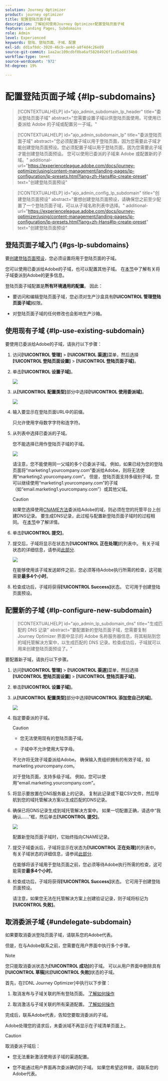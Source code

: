 ```yaml
---
solution: Journey Optimizer
product: journey optimizer
title: 配置登陆页面子域
description: 了解如何使用Journey Optimizer配置登陆页面子域
feature: Landing Pages, Subdomains
role: Admin
level: Experienced
keywords: 登陆、登陆页面、子域、配置
exl-id: dd1af8dc-3920-46cb-ae4d-a8f4d4c26e89
source-git-commit: 1aa2ac109cdbf0ba6af58204926f1cd5add334b0
workflow-type: tm+mt
source-wordcount: '972'
ht-degree: 19%

---
```


# 配置登陆页面子域 {#lp-subdomains}

>[!CONTEXTUALHELP]
>id="ajo_admin_subdomain_lp_header"
>title="委派登陆页面子域"
>abstract="您需要设置子域以供登陆页面使用。可使用已委派给 Adobe 的子域或配置另一子域。"

>[!CONTEXTUALHELP]
>id="ajo_admin_subdomain_lp"
>title="委派登陆页面子域"
>abstract="您必须配置子域以用于登陆页面，因为您需要此子域才能创建登陆页面预设。您必须配置子域以用于登陆页面，因为您需要此子域才能创建登陆页面预设。 您可以使用已委派的子域来 Adobe 或配置新的子域。"
>additional-url="https://experienceleague.adobe.com/docs/journey-optimizer/using/content-management/landing-pages/lp-configuration/lp-presets.html?lang=zh-Hans#lp-create-preset" text="创建登陆页面预设"

>[!CONTEXTUALHELP]
>id="ajo_admin_config_lp_subdomain"
>title="创建登陆页面预设"
>abstract="要想创建登陆页面预设，请确保您之前至少配置了一个登陆页面子域，可以从子域名称列表中选择。"
>additional-url="https://experienceleague.adobe.com/docs/journey-optimizer/using/content-management/landing-pages/lp-configuration/lp-presets.html?lang=zh-Hans#lp-create-preset" text="创建登陆页面预设"

## 登陆页面子域入门 {#gs-lp-subdomains}

要[创建登陆页面预设](lp-presets.md)，您必须设置将用于登陆页面的子域。

您可以使用已委派给Adobe的子域，也可以配置其他子域。 在[本节](../configuration/delegate-subdomain.md)中了解有关将子域委派到Adobe的更多信息。

登陆页面子域配置是&#x200B;**所有环境通用的配置**。 因此：

* 要访问和编辑登陆页面子域，您必须对生产沙盒具有&#x200B;**[!UICONTROL 管理登陆页面子域]**&#x200B;权限。

* 对登陆页面子域的任何修改也会影响生产沙箱。

## 使用现有子域 {#lp-use-existing-subdomain}

要使用已委派给Adobe的子域，请执行以下步骤：

1. 访问&#x200B;**[!UICONTROL 管理]** > **[!UICONTROL 渠道]**&#x200B;菜单，然后选择&#x200B;**[!UICONTROL 登陆页面设置]** > **[!UICONTROL 登陆页面子域]**。

1. 单击&#x200B;**[!UICONTROL 设置子域]**。

   ![](assets/lp_set-up-subdomain.png)

1. 从&#x200B;**[!UICONTROL 配置类型]**&#x200B;部分中选择&#x200B;**[!UICONTROL 使用委派域]**。

   ![](assets/lp_use-delegated-subdomain.png)

1. 输入要显示在登陆页面URL中的前缀。

   只允许使用字母数字字符和连字符。

1. 从列表中选择已委派的子域。

   您不能选择已用作登陆页子域的子域。

   <!--Capital letters are not allowed in subdomains. TBC by PM-->

   ![](assets/lp_prefix-and-subdomain.png)

   请注意，您不能使用同一父域的多个已委派子域。 例如，如果已经为您的登陆页面将“marketing1.yourcompany.com”委派给Adobe，则将无法使用“marketing2.yourcompany.com”。 但是，登陆页面支持多级别子域，您可以继续使用“marketing1.yourcompany.com”的子域（如“email.marketing1.yourcompany.com”）或其他父域。

   >[!CAUTION]
   >
   >如果您选择使用[CNAME方法](../configuration/delegate-subdomain.md#cname-subdomain-delegation)委派给Adobe的域，则必须在您的托管平台上创建DNS记录。 要生成DNS记录，此过程与配置新登陆页面子域时的过程相同。 在[本节](#lp-configure-new-subdomain)中了解详情。

1. 单击&#x200B;**[!UICONTROL 提交]**。

1. 提交后，子域将显示在状态为&#x200B;**[!UICONTROL 正在处理]**&#x200B;的列表中。 有关子域状态的详细信息，请参阅[此部分](../configuration/about-subdomain-delegation.md#access-delegated-subdomains).<!--Same statuses?-->

   ![](assets/lp_subdomain-processing.png)

   在能够使用该子域发送邮件之前，您必须等待Adobe执行所需的检查，这可能需要&#x200B;**最多4个小时**。<!--Learn more in [this section](delegate-subdomain.md#subdomain-validation).-->

1. 检查成功后，子域将获得&#x200B;**[!UICONTROL Success]**&#x200B;状态。 它可用于创建登陆页面预设。

## 配置新的子域 {#lp-configure-new-subdomain}

>[!CONTEXTUALHELP]
>id="ajo_admin_lp_subdomain_dns"
>title="生成匹配的 DNS 记录"
>abstract="要配置新的登陆页面子域，您需要复制 Journey Optimizer 界面中显示的 Adobe 名称服务器信息，将其粘贴到您的域托管解决方案中，以生成匹配的 DNS 记录。检查成功后，子域就可以用来创建登陆页面预设了。"

要配置新子域，请执行以下步骤。

1. 访问&#x200B;**[!UICONTROL 管理]** > **[!UICONTROL 渠道]**&#x200B;菜单，然后选择&#x200B;**[!UICONTROL 登陆页面设置]** > **[!UICONTROL 登陆页面子域]**。

1. 单击&#x200B;**[!UICONTROL 设置子域]**。

1. 从&#x200B;**[!UICONTROL 配置类型]**&#x200B;部分中选择&#x200B;**[!UICONTROL 添加您自己的域]**。

   ![](assets/lp_add-your-own-subdomain.png)

1. 指定要委派的子域。

   >[!CAUTION]
   >
   >* 您无法使用现有的登陆页面子域。
   >
   >* 子域中不允许使用大写字母。

   不允许将无效子域委派给Adobe。 确保输入贵组织拥有的有效子域，如marketing.yourcompany.com。

   对于登陆页面，支持多级子域。 例如，您可以使用“email.marketing.yourcompany.com”。

1. 将显示要放置在DNS服务器上的记录。 复制此记录或下载CSV文件，然后导航到您的域托管解决方案以生成匹配的DNS记录。

1. 确保已将DNS记录生成到域托管解决方案中。 如果一切配置正确，请选中“我确认……”框，然后单击&#x200B;**[!UICONTROL 提交]**。

   ![](assets/lp_add-your-own-subdomain-confirm.png)

   配置新登陆页面子域时，它始终指向CNAME记录。

1. 提交子域委派后，子域将显示在状态为&#x200B;**[!UICONTROL 正在处理]**&#x200B;的列表中。 有关子域状态的详细信息，请参阅[此部分](../configuration/about-subdomain-delegation.md#access-delegated-subdomains).<!--Same statuses?-->

   在能够将该子域用于登陆页面之前，您必须等待Adobe执行所需的检查，这可能需要&#x200B;**最多4个小时**。<!--Learn more in [this section](#subdomain-validation).-->

1. 检查成功后，子域将获得&#x200B;**[!UICONTROL Success]**&#x200B;状态。 它可用于创建登陆页面预设。

   请注意，如果您无法在托管解决方案上创建验证记录，则子域将标记为&#x200B;**[!UICONTROL 失败]**。

## 取消委派子域 {#undelegate-subdomain}

如果要取消委派登陆页面子域，请联系您的Adobe代表。

但是，在与Adobe联系之前，您需要在用户界面中执行多个步骤。

>[!NOTE]
>
>您只能取消委派状态为&#x200B;**[!UICONTROL 成功]**&#x200B;的子域。 可以从用户界面中删除具有&#x200B;**[!UICONTROL 草稿]**&#x200B;和&#x200B;**[!UICONTROL 失败]**&#x200B;状态的子域。

首先，在[!DNL Journey Optimizer]中执行以下步骤：

1. 取消发布与子域关联的所有登陆页面。 [了解如何操作](create-lp.md#access-landing-pages)

1. 取消激活与子域关联的所有渠道配置。 [了解如何操作](../configuration/channel-surfaces.md#deactivate-a-surface)

<!--
1. If the landing page subdomain is using an email subdomain that was [already delegated](#lp-use-existing-subdomain) to Adobe, undelegate the email subdomain. [Learn how](../configuration/delegate-subdomain.md#undelegate-subdomain)

1. Stop the active campaigns associated with the subdomains. [Learn how](../campaigns/modify-stop-campaign.md#stop)

1. Stop the active journeys associated with the subdomains. [Learn how](../building-journeys/end-journey.md#stop-journey)
-->

完成后，联系Adobe代表，告知您要取消委派的子域。

Adobe处理您的请求后，未委派域不再显示在子域清单页面上。

>[!CAUTION]
>
>取消委派子域后：
>
>   * 您无法重新激活使用该子域的渠道配置。
>
>   * 您不能通过用户界面再次委派确切的子域。 如果您希望这样做，请联系您的Adobe代表。